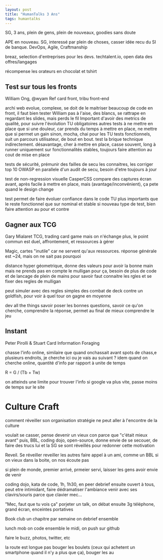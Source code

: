 ```yaml
---
layout: post
title: "HumanTalks 3 Ans"
tags: humantalks
---
```


SG, 3 ans, plein de gens, plein de nouveaux, goodies sans doute

APE en nouveau. SG, interessé par plein de choses, casser idée recu du SI de
banque. DevOps, Agile, Craftmanship

breaz, selection d'entreprises pour les devs. techtalent.io, open data des
offres/langages

récompense les orateurs en chocolat et tshirt


## Test sur tous les fronts
William Ong, @wyam
Ref card front, tribu front-end

archi web evolue, complexe, se doit de le maitriser
beaucoup de code en front, il faut bien tester
William pas à l'aise, des blancs, se rattrape en regardant les slides, mais
perds le fil
Important d'avoir des metrics de qualité, pour suivre l'évolution
TU obligatoires
autres tests à ne mettre en place que si une douleur, car prends du temps
à mettre en place, ne mettre que si permet un gain
sinon, mocha, chai pour les TU
tests fonctionnels, suit un parcours utilisateur, de bout en bout. test la
brique technique indirectement. désavantage, cher à mettre en place, casse
souvent, long à runner
uniquement sur fonctionnalités stables, toujours faire attention au cout de mise
en place

tests de sécurité, prémunir des failles de secu
les connaitres, les corriger
top 10 OWASP
en parallele d'un audit de secu, besoin d'etre toujours à jour

test de non-regression visuelle
CasperCSS compare des captures écran avant, après
facile à mettre en place, mais (avantage/inconvénient), ça pete quand le design
change

test permet de faire évoluer
confiance dans le code
TU plus importants que le reste
fonctionnel que sur nominal et stable
si nouveau type de test, bien faire attention au pour et contre

## Gagner aux TCG 

Gary Mialaret
TCG, trading card game
mais on n'échange plus, le point commun est duel, affrontement, et ressources
à gérer

Magic, cartes "inutile" car ne servent qu'aux ressources. réponse générale est
~24, mais on ne sait pas pourquoi

distance hyper géometrique, donne des valeurs pour avoir la bonne main
mais ne prends pas en compte le mulligan
pour ça, besoin de plus de code et de lancage de plein de mains pour savoir
faut connaitre les rgles et se fixer des regles de mulligan

peut simuler avec des regles simples des combat de deck contre un goldfish, pour
voir à quel tour on gagne en moyenne

dev all the things
savoir poser les bonnes questions, savoir ce qu'on cherche, comprendre la
réponse, permet au final de mieux comprendre le jeu

## Instant

Peter Pirolli & Stuart Card
Information Foraging

chasse l'info online, similaire que quand onchassait avant
spots de chass,e plusieurs endroits, je cherche ici ou je vais au suivant ?
idem quand on cherche online, quantité d'info par rapport à unite de temps

R = G / (Tb + Tw)

on atteinds une limite pour trouver l'info
si google va plus vite, passe moins de temps sur le site

# Culture Craft

comment réveiller son organisation
stratégie ne peut aller à l'encontre de la culture

voulait se casser, pense devenir un vieux con parce que "c'était mieux avant"
puis, BBL, coding dojo, open-source, donne envie de se secouer, de faire des
trucs
lui et la SG se sont réveillés pour redonner cette motivation

Reveil. Se réveiller reveiller les autres
faire appel à un ami, comme un BBL
si on vieux dans la boite, on nos écoute pas

si plein de monde, premier arrivé, prmeier servi, laisser les gens avoir envie
de venir

coding dojo, kata de code, 1h, 1h30, en peer
debrief ensuite
ouvert à tous, peut etre intimidant, faire dédramatiser l'ambiance
venir avec ses clavirs/souris parce que clavier mec...

"Mec, faut que tu vois ça"
porjeter un talk, on débat ensuite
3g téléphone, grand écran, enceintes portatives

Book club
un chapitre par semaine
on debrief ensemble

lunch mob
on code ensemble le midi, on push sur github

faire le buzz, photos, twitter, etc

la route est longue
pas bouger les boulets (ceux qui achetent un smartphone quand il n'y a plus que
ça), bouger les au


